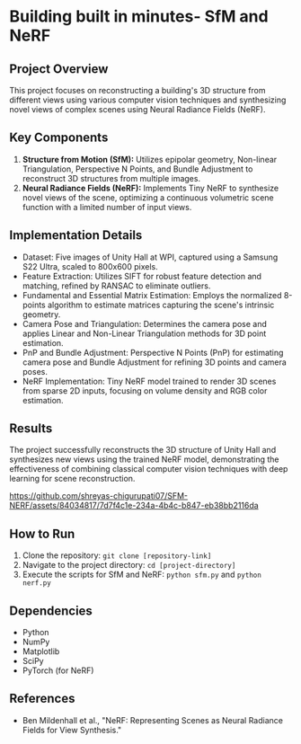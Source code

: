 # Building built in minutes- SfM and NeRF

## Project Overview

This project focuses on reconstructing a building's 3D structure from different views using various computer vision techniques and synthesizing novel views of complex scenes using Neural Radiance Fields (NeRF).

## Key Components

1. **Structure from Motion (SfM):** Utilizes epipolar geometry, Non-linear Triangulation, Perspective N Points, and Bundle Adjustment to reconstruct 3D structures from multiple images.
2. **Neural Radiance Fields (NeRF):** Implements Tiny NeRF to synthesize novel views of the scene, optimizing a continuous volumetric scene function with a limited number of input views.

## Implementation Details

- Dataset: Five images of Unity Hall at WPI, captured using a Samsung S22 Ultra, scaled to 800x600 pixels.
- Feature Extraction: Utilizes SIFT for robust feature detection and matching, refined by RANSAC to eliminate outliers.
- Fundamental and Essential Matrix Estimation: Employs the normalized 8-points algorithm to estimate matrices capturing the scene's intrinsic geometry.
- Camera Pose and Triangulation: Determines the camera pose and applies Linear and Non-Linear Triangulation methods for 3D point estimation.
- PnP and Bundle Adjustment: Perspective N Points (PnP) for estimating camera pose and Bundle Adjustment for refining 3D points and camera poses.
- NeRF Implementation: Tiny NeRF model trained to render 3D scenes from sparse 2D inputs, focusing on volume density and RGB color estimation.

## Results

The project successfully reconstructs the 3D structure of Unity Hall and synthesizes new views using the trained NeRF model, demonstrating the effectiveness of combining classical computer vision techniques with deep learning for scene reconstruction.


https://github.com/shreyas-chigurupati07/SFM-NERF/assets/84034817/7d7f4c1e-234a-4b4c-b847-eb38bb2116da


## How to Run

1. Clone the repository: `git clone [repository-link]`
2. Navigate to the project directory: `cd [project-directory]`
3. Execute the scripts for SfM and NeRF: `python sfm.py` and `python nerf.py`

## Dependencies

- Python
- NumPy
- Matplotlib
- SciPy
- PyTorch (for NeRF)


## References

- Ben Mildenhall et al., "NeRF: Representing Scenes as Neural Radiance Fields for View Synthesis."

